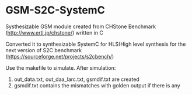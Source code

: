 # GSM-S2C-SystemC

Systhesizable GSM module created from CHStone Benchmark (http://www.ertl.jp/chstone/) written in C

Converted it to synthesizable SystemC for HLS(High level synthesis for the next version of S2C benchmark (https://sourceforge.net/projects/s2cbench/)

Use the makefile to simulate. After simulation:

  1) out_data.txt, out_daa_larc.txt, gsmdif.txt are created
  2) gsmdif.txt contains the mismatches with golden output if there is any


